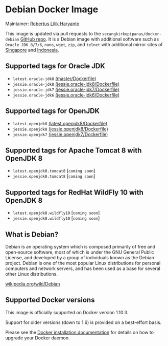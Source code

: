 # Debian Docker Image

Maintainer: [Robertus Lilik Haryanto]

This image is updated via pull requests to the `secangkirkopipanas/docker-debian` [GitHub repo]. It is a Debian image with additional software such as `Oracle JDK 8/7/6`, `nano`, `wget`, `zip`, and `telnet` with additional mirror sites of [Singapore][mirror.0x.sg] and [Indonesia][kambing.ui.ac.id].

## Supported tags for Oracle JDK
- `latest.oracle-jdk8` [(master/Dockerfile)]
- `jessie.oracle-jdk8` [(jessie.oracle-jdk8/Dockerfile)]
- `jessie.oracle-jdk7` [(jessie.oracle-jdk7/Dockerfile)]
- `jessie.oracle-jdk6` [(jessie.oracle-jdk6/Dockerfile)]

## Supported tags for OpenJDK
- `latest.openjdk8` [(latest.openjdk8/Dockerfile)]
- `jessie.openjdk8` [(jessie.openjdk8/Dockerfile)]
- `jessie.openjdk7` [(jessie.openjdk7/Dockerfile)]

## Supported tags for Apache Tomcat 8 with OpenJDK 8
- `latest.openjdk8.tomcat8` [`coming soon`]
- `jessie.openjdk8.tomcat8` [`coming soon`]

## Supported tags for RedHat WildFly 10 with OpenJDK 8
- `latest.openjdk8.wildfly10` [`coming soon`]
- `jessie.openjdk8.wildfly10` [`coming soon`]

## What is Debian?
Debian is an operating system which is composed primarily of free and open-source software, most of which is under the GNU General Public License, and developed by a group of individuals known as the Debian project. Debian is one of the most popular Linux distributions for personal computers and network servers, and has been used as a base for several other Linux distributions.

[wikipedia.org/wiki/Debian]

## Supported Docker versions
This image is officially supported on Docker version 1.10.3.

Support for older versions (down to 1.6) is provided on a best-effort basis.

Please see the [Docker installation documentation] for details on how to upgrade your Docker daemon.


   [Robertus Lilik Haryanto]: <mailto:robert.djokdja@gmail.com>
   [GitHub repo]: <https://github.com/secangkirkopipanas/docker-debian>
   [mirror.0x.sg]: <http://mirror.0x.sg/debian>
   [kambing.ui.ac.id]: <http://kambing.ui.ac.id/debian>
   [wikipedia.org/wiki/Debian]: <https://en.wikipedia.org/wiki/Debian>
   [Docker installation documentation]: <https://docs.docker.com/installation/>
   [(master/Dockerfile)]: <https://github.com/secangkirkopipanas/docker-debian/blob/master/Dockerfile>
   [(jessie.oracle-jdk8/Dockerfile)]: <https://github.com/secangkirkopipanas/docker-debian/blob/jessie.oracle-jdk8/Dockerfile>
   [(jessie.oracle-jdk7/Dockerfile)]: <https://github.com/secangkirkopipanas/docker-debian/blob/jessie.oracle-jdk7/Dockerfile>
   [(jessie.oracle-jdk6/Dockerfile)]: <https://github.com/secangkirkopipanas/docker-debian/blob/jessie.oracle-jdk6/Dockerfile>
   [(latest.openjdk8/Dockerfile)]: <https://github.com/secangkirkopipanas/docker-debian/blob/latest.openjdk8/Dockerfile>
   [(jessie.openjdk8/Dockerfile)]: <https://github.com/secangkirkopipanas/docker-debian/blob/jessie.openjdk8/Dockerfile>
   [(jessie.openjdk7/Dockerfile)]: <https://github.com/secangkirkopipanas/docker-debian/blob/jessie.openjdk7/Dockerfile>
